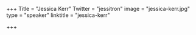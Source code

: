 +++
Title = "Jessica Kerr"
Twitter = "jessitron"
image = "jessica-kerr.jpg"
type = "speaker"
linktitle = "jessica-kerr"

+++


